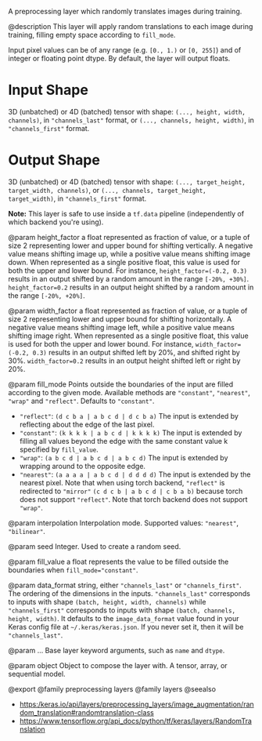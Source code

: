 A preprocessing layer which randomly translates images during training.

@description
This layer will apply random translations to each image during training,
filling empty space according to `fill_mode`.

Input pixel values can be of any range (e.g. `[0., 1.)` or `[0, 255]`) and
of integer or floating point dtype. By default, the layer will output
floats.

# Input Shape
3D (unbatched) or 4D (batched) tensor with shape:
`(..., height, width, channels)`, in `"channels_last"` format,
or `(..., channels, height, width)`, in `"channels_first"` format.

# Output Shape
3D (unbatched) or 4D (batched) tensor with shape:
    `(..., target_height, target_width, channels)`,
    or `(..., channels, target_height, target_width)`,
    in `"channels_first"` format.

**Note:** This layer is safe to use inside a `tf.data` pipeline
(independently of which backend you're using).

@param height_factor
a float represented as fraction of value, or a tuple of
size 2 representing lower and upper bound for shifting vertically. A
negative value means shifting image up, while a positive value means
shifting image down. When represented as a single positive float,
this value is used for both the upper and lower bound. For instance,
`height_factor=(-0.2, 0.3)` results in an output shifted by a random
amount in the range `[-20%, +30%]`. `height_factor=0.2` results in
an output height shifted by a random amount in the range
`[-20%, +20%]`.

@param width_factor
a float represented as fraction of value, or a tuple of
size 2 representing lower and upper bound for shifting horizontally.
A negative value means shifting image left, while a positive value
means shifting image right. When represented as a single positive
float, this value is used for both the upper and lower bound. For
instance, `width_factor=(-0.2, 0.3)` results in an output shifted
left by 20%, and shifted right by 30%. `width_factor=0.2` results
in an output height shifted left or right by 20%.

@param fill_mode
Points outside the boundaries of the input are filled
according to the given mode. Available methods are `"constant"`,
`"nearest"`, `"wrap"` and `"reflect"`. Defaults to `"constant"`.
- `"reflect"`: `(d c b a | a b c d | d c b a)`
    The input is extended by reflecting about the edge of the last
    pixel.
- `"constant"`: `(k k k k | a b c d | k k k k)`
    The input is extended by filling all values beyond
    the edge with the same constant value k specified by
    `fill_value`.
- `"wrap"`: `(a b c d | a b c d | a b c d)`
    The input is extended by wrapping around to the opposite edge.
- `"nearest"`: `(a a a a | a b c d | d d d d)`
    The input is extended by the nearest pixel.
Note that when using torch backend, `"reflect"` is redirected to
`"mirror"` `(c d c b | a b c d | c b a b)` because torch does not
support `"reflect"`.
Note that torch backend does not support `"wrap"`.

@param interpolation
Interpolation mode. Supported values: `"nearest"`,
`"bilinear"`.

@param seed
Integer. Used to create a random seed.

@param fill_value
a float represents the value to be filled outside the
boundaries when `fill_mode="constant"`.

@param data_format
string, either `"channels_last"` or `"channels_first"`.
The ordering of the dimensions in the inputs. `"channels_last"`
corresponds to inputs with shape `(batch, height, width, channels)`
while `"channels_first"` corresponds to inputs with shape
`(batch, channels, height, width)`. It defaults to the
`image_data_format` value found in your Keras config file at
`~/.keras/keras.json`. If you never set it, then it will be
`"channels_last"`.

@param ...
Base layer keyword arguments, such as `name` and `dtype`.

@param object
Object to compose the layer with. A tensor, array, or sequential model.

@export
@family preprocessing layers
@family layers
@seealso
+ <https:/keras.io/api/layers/preprocessing_layers/image_augmentation/random_translation#randomtranslation-class>
+ <https://www.tensorflow.org/api_docs/python/tf/keras/layers/RandomTranslation>

